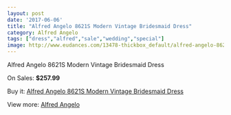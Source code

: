 ```yaml
---
layout: post
date: '2017-06-06'
title: "Alfred Angelo 8621S Modern Vintage Bridesmaid Dress"
category: Alfred Angelo
tags: ["dress","alfred","sale","wedding","special"]
image: http://www.eudances.com/13478-thickbox_default/alfred-angelo-8621s-modern-vintage-bridesmaid-dress.jpg
---
```

Alfred Angelo 8621S Modern Vintage Bridesmaid Dress

On Sales: **$257.99**
<a href="https://www.eudances.com/en/alfred-angelo/4068-alfred-angelo-8621s-modern-vintage-bridesmaid-dress.html"><amp-img layout="responsive" width="600" height="600" src="//www.eudances.com/13478-thickbox_default/alfred-angelo-8621s-modern-vintage-bridesmaid-dress.jpg" alt="Alfred Angelo 8621S Modern Vintage Bridesmaid Dress 0" /></a>
<a href="https://www.eudances.com/en/alfred-angelo/4068-alfred-angelo-8621s-modern-vintage-bridesmaid-dress.html"><amp-img layout="responsive" width="600" height="600" src="//www.eudances.com/13481-thickbox_default/alfred-angelo-8621s-modern-vintage-bridesmaid-dress.jpg" alt="Alfred Angelo 8621S Modern Vintage Bridesmaid Dress 1" /></a>
<a href="https://www.eudances.com/en/alfred-angelo/4068-alfred-angelo-8621s-modern-vintage-bridesmaid-dress.html"><amp-img layout="responsive" width="600" height="600" src="//www.eudances.com/13480-thickbox_default/alfred-angelo-8621s-modern-vintage-bridesmaid-dress.jpg" alt="Alfred Angelo 8621S Modern Vintage Bridesmaid Dress 2" /></a>
<a href="https://www.eudances.com/en/alfred-angelo/4068-alfred-angelo-8621s-modern-vintage-bridesmaid-dress.html"><amp-img layout="responsive" width="600" height="600" src="//www.eudances.com/13479-thickbox_default/alfred-angelo-8621s-modern-vintage-bridesmaid-dress.jpg" alt="Alfred Angelo 8621S Modern Vintage Bridesmaid Dress 3" /></a>

Buy it: [Alfred Angelo 8621S Modern Vintage Bridesmaid Dress](https://www.eudances.com/en/alfred-angelo/4068-alfred-angelo-8621s-modern-vintage-bridesmaid-dress.html "Alfred Angelo 8621S Modern Vintage Bridesmaid Dress")

View more: [Alfred Angelo](https://www.eudances.com/en/51-alfred-angelo "Alfred Angelo")